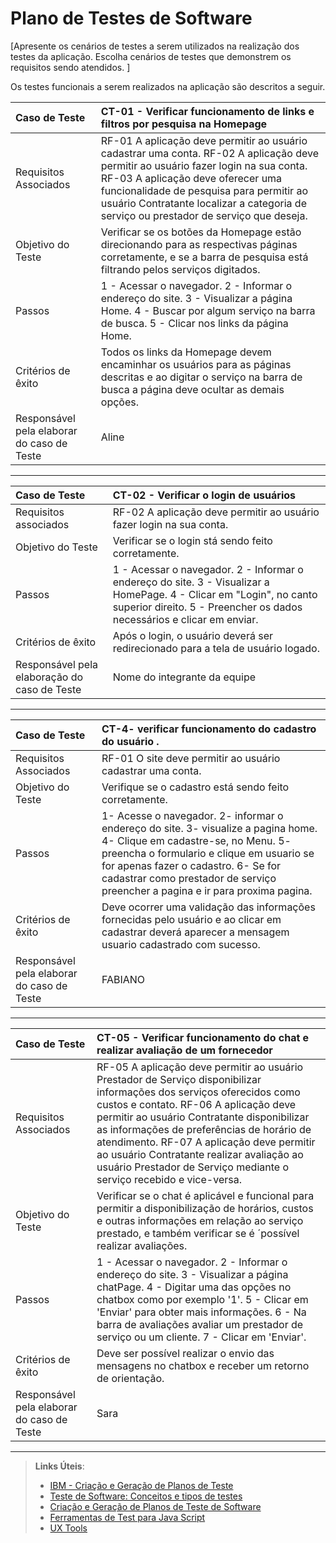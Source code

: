 # Plano de Testes de Software

[Apresente os cenários de testes a serem utilizados na realização dos testes da aplicação. Escolha cenários de testes que demonstrem os requisitos sendo atendidos. ]

Os testes funcionais a serem realizados na aplicação são descritos a seguir.

|Caso de Teste    | CT-01 - Verificar funcionamento de links e filtros por pesquisa na Homepage |
|:---|:---|
| Requisitos Associados | RF-01 A aplicação deve permitir ao usuário cadastrar uma conta. RF-02 A aplicação deve permitir ao usuário fazer login na sua conta. RF-03	A aplicação deve oferecer uma funcionalidade de pesquisa para permitir ao usuário Contratante localizar a categoria de serviço ou prestador de serviço que deseja.|
| Objetivo do Teste | Verificar se os botões da Homepage estão direcionando para as respectivas páginas corretamente, e se a barra de pesquisa está filtrando pelos serviços digitados.  |
| Passos |1 - Acessar o navegador. 2 - Informar o endereço do site. 3 - Visualizar a página Home. 4 - Buscar por algum serviço na barra de busca. 5 - Clicar nos links da página Home.
| Critérios de êxito | Todos os links da Homepage devem encaminhar os usuários para as páginas descritas e ao digitar o serviço na barra de busca a página deve ocultar as demais opções.  |
| Responsável pela elaborar do caso de Teste | Aline |

<hr>

|Caso de Teste    | CT-02 - Verificar o login de usuários |
|:---|:---| 
| Requisitos associados | RF-02 A aplicação deve permitir ao usuário fazer login na sua conta.|
| Objetivo do Teste | Verificar se o login stá sendo feito corretamente. |
| Passos |1 - Acessar o navegador.  2 - Informar o endereço do site. 3 - Visualizar a HomePage. 4 - Clicar em "Login", no canto superior direito. 5 - Preencher os dados necessários e clicar em enviar. |
| Critérios de êxito | Após o login, o usuário deverá ser redirecionado para a tela de usuário logado. |
|Responsável pela elaboração do caso de Teste | Nome do integrante da equipe |

<hr>

|Caso de Teste    | CT-4- verificar funcionamento do cadastro do usuário .|
|:---|:---|
| Requisitos Associados | RF-01 O site deve permitir ao usuário cadastrar uma conta. |
| Objetivo do Teste | Verifique se o cadastro está sendo feito corretamente. |
| Passos | 1- Acesse o navegador. 2- informar o endereço do site. 3- visualize a pagina home. 4- Clique em cadastre-se, no Menu. 5- preencha o formulario e clique em usuario se for apenas fazer o cadastro. 6- Se for cadastrar como prestador de serviço preencher a pagina e ir para proxima pagina. |
| Critérios de êxito | Deve ocorrer uma validação das informações fornecidas pelo usuário e ao clicar em cadastrar deverá aparecer a mensagem usuario cadastrado com sucesso.  |
| Responsável pela elaborar do caso de Teste | FABIANO|

<hr>

|Caso de Teste    | CT-05 - Verificar funcionamento do chat e realizar avaliação de um fornecedor |
|:---|:---|
| Requisitos Associados | RF-05  A aplicação deve permitir ao usuário Prestador de Serviço disponibilizar informações dos serviços oferecidos como custos e contato. RF-06	A aplicação deve permitir ao usuário Contratante disponibilizar as informações de preferências de horário de atendimento. RF-07 A aplicação deve permitir ao usuário Contratante realizar avaliação ao usuário Prestador de Serviço mediante o serviço recebido e vice-versa.|
| Objetivo do Teste | Verificar se o chat é aplicável e funcional para permitir a disponibilização de horários, custos e outras informações em relação ao serviço prestado, e também verificar se é ´possível realizar avaliações.  |
| Passos |1 - Acessar o navegador. 2 - Informar o endereço do site. 3 - Visualizar a página chatPage. 4 - Digitar uma das opções no chatbox como por exemplo '1'. 5 - Clicar em 'Enviar' para obter mais informações. 6 - Na barra de avaliações avaliar um prestador de serviço ou um cliente. 7 - Clicar em 'Enviar'.
| Critérios de êxito | Deve ser possível realizar o envio das mensagens no chatbox e receber um retorno de orientação.  |
| Responsável pela elaborar do caso de Teste | Sara |

 <hr> 
 
> **Links Úteis**:
> - [IBM - Criação e Geração de Planos de Teste](https://www.ibm.com/developerworks/br/local/rational/criacao_geracao_planos_testes_software/index.html)
> -  [Teste de Software: Conceitos e tipos de testes](https://blog.onedaytesting.com.br/teste-de-software/)
> - [Criação e Geração de Planos de Teste de Software](https://www.ibm.com/developerworks/br/local/rational/criacao_geracao_planos_testes_software/index.html)
> - [Ferramentas de Test para Java Script](https://geekflare.com/javascript-unit-testing/)
> - [UX Tools](https://uxdesign.cc/ux-user-research-and-user-testing-tools-2d339d379dc7)
